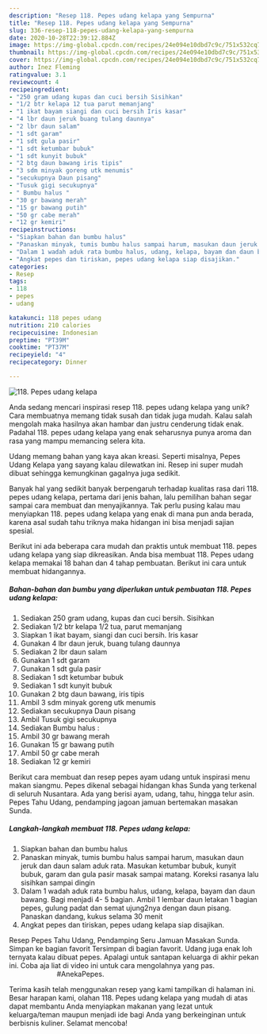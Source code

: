 ```yaml
---
description: "Resep 118. Pepes udang kelapa yang Sempurna"
title: "Resep 118. Pepes udang kelapa yang Sempurna"
slug: 336-resep-118-pepes-udang-kelapa-yang-sempurna
date: 2020-10-28T22:39:12.884Z
image: https://img-global.cpcdn.com/recipes/24e094e10dbd7c9c/751x532cq70/118-pepes-udang-kelapa-foto-resep-utama.jpg
thumbnail: https://img-global.cpcdn.com/recipes/24e094e10dbd7c9c/751x532cq70/118-pepes-udang-kelapa-foto-resep-utama.jpg
cover: https://img-global.cpcdn.com/recipes/24e094e10dbd7c9c/751x532cq70/118-pepes-udang-kelapa-foto-resep-utama.jpg
author: Inez Fleming
ratingvalue: 3.1
reviewcount: 4
recipeingredient:
- "250 gram udang kupas dan cuci bersih Sisihkan"
- "1/2 btr kelapa 12 tua parut memanjang"
- "1 ikat bayam siangi dan cuci bersih Iris kasar"
- "4 lbr daun jeruk buang tulang daunnya"
- "2 lbr daun salam"
- "1 sdt garam"
- "1 sdt gula pasir"
- "1 sdt ketumbar bubuk"
- "1 sdt kunyit bubuk"
- "2 btg daun bawang iris tipis"
- "3 sdm minyak goreng utk menumis"
- "secukupnya Daun pisang"
- "Tusuk gigi secukupnya"
- " Bumbu halus "
- "30 gr bawang merah"
- "15 gr bawang putih"
- "50 gr cabe merah"
- "12 gr kemiri"
recipeinstructions:
- "Siapkan bahan dan bumbu halus"
- "Panaskan minyak, tumis bumbu halus sampai harum, masukan daun jeruk dan daun salam aduk rata. Masukan ketumbar bubuk, kunyit bubuk, garam dan gula pasir masak sampai matang. Koreksi rasanya lalu sisihkan sampai dingin"
- "Dalam 1 wadah aduk rata bumbu halus, udang, kelapa, bayam dan daun bawang. Bagi menjadi 4- 5 bagian. Ambil 1 lembar daun letakan 1 bagian pepes, gulung padat dan semat ujung2nya dengan daun pisang. Panaskan dandang, kukus selama 30 menit"
- "Angkat pepes dan tiriskan, pepes udang kelapa siap disajikan."
categories:
- Resep
tags:
- 118
- pepes
- udang

katakunci: 118 pepes udang 
nutrition: 210 calories
recipecuisine: Indonesian
preptime: "PT39M"
cooktime: "PT37M"
recipeyield: "4"
recipecategory: Dinner

---
```



![118. Pepes udang kelapa](https://img-global.cpcdn.com/recipes/24e094e10dbd7c9c/751x532cq70/118-pepes-udang-kelapa-foto-resep-utama.jpg)

Anda sedang mencari inspirasi resep 118. pepes udang kelapa yang unik? Cara membuatnya memang tidak susah dan tidak juga mudah. Kalau salah mengolah maka hasilnya akan hambar dan justru cenderung tidak enak. Padahal 118. pepes udang kelapa yang enak seharusnya punya aroma dan rasa yang mampu memancing selera kita.

Udang memang bahan yang kaya akan kreasi. Seperti misalnya, Pepes Udang Kelapa yang sayang kalau dilewatkan ini. Resep ini super mudah dibuat sehingga kemungkinan gagalnya juga sedikit.

Banyak hal yang sedikit banyak berpengaruh terhadap kualitas rasa dari 118. pepes udang kelapa, pertama dari jenis bahan, lalu pemilihan bahan segar sampai cara membuat dan menyajikannya. Tak perlu pusing kalau mau menyiapkan 118. pepes udang kelapa yang enak di mana pun anda berada, karena asal sudah tahu triknya maka hidangan ini bisa menjadi sajian spesial.


Berikut ini ada beberapa cara mudah dan praktis untuk membuat 118. pepes udang kelapa yang siap dikreasikan. Anda bisa membuat 118. Pepes udang kelapa memakai 18 bahan dan 4 tahap pembuatan. Berikut ini cara untuk membuat hidangannya.

<!--inarticleads1-->

##### Bahan-bahan dan bumbu yang diperlukan untuk pembuatan 118. Pepes udang kelapa:

1. Sediakan 250 gram udang, kupas dan cuci bersih. Sisihkan
1. Sediakan 1/2 btr kelapa 1/2 tua, parut memanjang
1. Siapkan 1 ikat bayam, siangi dan cuci bersih. Iris kasar
1. Gunakan 4 lbr daun jeruk, buang tulang daunnya
1. Sediakan 2 lbr daun salam
1. Gunakan 1 sdt garam
1. Gunakan 1 sdt gula pasir
1. Sediakan 1 sdt ketumbar bubuk
1. Sediakan 1 sdt kunyit bubuk
1. Gunakan 2 btg daun bawang, iris tipis
1. Ambil 3 sdm minyak goreng utk menumis
1. Sediakan secukupnya Daun pisang
1. Ambil Tusuk gigi secukupnya
1. Sediakan  Bumbu halus :
1. Ambil 30 gr bawang merah
1. Gunakan 15 gr bawang putih
1. Ambil 50 gr cabe merah
1. Sediakan 12 gr kemiri


Berikut cara membuat dan resep pepes ayam udang untuk inspirasi menu makan siangmu. Pepes dikenal sebagai hidangan khas Sunda yang terkenal di seluruh Nusantara. Ada yang berisi ayam, udang, tahu, hingga telur asin. Pepes Tahu Udang, pendamping jagoan jamuan bertemakan masakan Sunda. 

<!--inarticleads2-->

##### Langkah-langkah membuat 118. Pepes udang kelapa:

1. Siapkan bahan dan bumbu halus
1. Panaskan minyak, tumis bumbu halus sampai harum, masukan daun jeruk dan daun salam aduk rata. Masukan ketumbar bubuk, kunyit bubuk, garam dan gula pasir masak sampai matang. Koreksi rasanya lalu sisihkan sampai dingin
1. Dalam 1 wadah aduk rata bumbu halus, udang, kelapa, bayam dan daun bawang. Bagi menjadi 4- 5 bagian. Ambil 1 lembar daun letakan 1 bagian pepes, gulung padat dan semat ujung2nya dengan daun pisang. Panaskan dandang, kukus selama 30 menit
1. Angkat pepes dan tiriskan, pepes udang kelapa siap disajikan.


Resep Pepes Tahu Udang, Pendamping Seru Jamuan Masakan Sunda. Simpan ke bagian favorit Tersimpan di bagian favorit. Udang juga enak loh ternyata kalau dibuat pepes. Apalagi untuk santapan keluarga di akhir pekan ini. Coba aja liat di video ini untuk cara mengolahnya yang pas. ⠀⠀⠀⠀⠀⠀⠀⠀⠀ #AnekaPepes. 

Terima kasih telah menggunakan resep yang kami tampilkan di halaman ini. Besar harapan kami, olahan 118. Pepes udang kelapa yang mudah di atas dapat membantu Anda menyiapkan makanan yang lezat untuk keluarga/teman maupun menjadi ide bagi Anda yang berkeinginan untuk berbisnis kuliner. Selamat mencoba!
